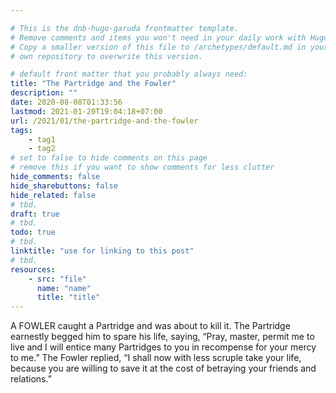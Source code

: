 ```yaml
---

# This is the dnb-hugo-garuda frontmatter template. 
# Remove comments and items you won't need in your daily work with Hugo.
# Copy a smaller version of this file to /archetypes/default.md in your
# own repository to overwrite this version.

# default front matter that you probably always need:
title: "The Partridge and the Fowler"
description: ""
date: 2020-08-08T01:33:56
lastmod: 2021-01-20T19:04:18+07:00
url: /2021/01/the-partridge-and-the-fowler
tags:
    - tag1
    - tag2
# set to false to hide comments on this page
# remove this if you want to show comments for less clutter
hide_comments: false
hide_sharebuttons: false
hide_related: false
# tbd.
draft: true
# tbd.
todo: true
# tbd.
linktitle: "use for linking to this post"
# tbd.
resources:
    - src: "file"
      name: "name"
      title: "title"
---
```

A FOWLER caught a Partridge and was about to kill it. The Partridge earnestly begged him to spare his life, saying, “Pray, master, permit me to live and I will entice many Partridges to you in recompense for your mercy to me.” The Fowler replied, “I shall now with less scruple take your life, because you are willing to save it at the cost of betraying your friends and relations.”
